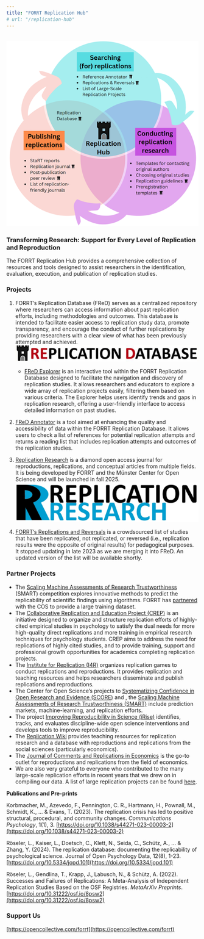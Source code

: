```yaml
---
title: "FORRT Replication Hub"
# url: "/replication-hub"
---
```


<br>

<img src="rep_hub_framework.webp" /> 

### **Transforming Research: Support for Every Level of Replication and Reproduction**

The FORRT Replication Hub provides a comprehensive collection of resources and tools designed to assist researchers in the identification, evaluation, execution, and publication of replication studies.

### **Projects**

1. FORRT’s Replication Database (FReD) serves as a centralized repository where researchers can access information about past replication efforts, including methodologies and outcomes. This database is intended to facilitate easier access to replication study data, promote transparency, and encourage the conduct of further replications by providing researchers with a clear view of what has been previously attempted and achieved.  
   <img src="fred.webp" /> 


   - [FReD Explorer](/apps/fred_explorer.html) is an interactive tool within the FORRT Replication Database designed to facilitate the navigation and discovery of replication studies. It allows researchers and educators to explore a wide array of replication projects easily, filtering them based on various criteria. The Explorer helps users identify trends and gaps in replication research, offering a user-friendly interface to access detailed information on past studies.

2. [FReD Annotator](/apps/fred_annotator.html) is a tool aimed at enhancing the quality and accessibility of data within the FORRT Replication Database. It allows users to check a list of references for potential replication attempts and returns a reading list that includes replication attempts and outcomes of the replication studies.

3. [Replication Research](http://replicationresearch.org) is a diamond open access journal for reproductions, replications, and conceptual articles from multiple fields. It is being developed by FORRT and the Münster Center for Open Science and will be launched in fall 2025\.  
   <img src="rep_research.webp" /> 

4. [FORRT’s Replications and Reversals](/reversals/) is a crowdsourced list of studies that have been replicated, not replicated, or reversed (i.e., replication results were the opposite of original results) for pedagogical purposes. It stopped updating in late 2023 as we are merging it into FReD. An updated version of the list will be available shortly.

### **Partner Projects**

* The [Scaling Machine Assessments of Research Trustworthiness](https://www.cos.io/about/news/cos-expands-score-program-efforts) (SMART) competition explores innovative methods to predict the replicability of scientific findings using algorithms. FORRT has [partnered](https://www.cos.io/blog/cos-and-forrt-partner-to-increase-discoverability-and-usability-of-replication-evidence) with the COS to provide a large training dataset.  
* The [Collaborative Replication and Education Project (CREP)](https://forrt.org/glossary/vbeta/collaborative-replication-and-educa/) is an initiative designed to organize and structure replication efforts of highly-cited empirical studies in psychology to satisfy the dual needs for more high-quality direct replications and more training in empirical research techniques for psychology students. CREP aims to address the need for replications of highly cited studies, and to provide training, support and professional growth opportunities for academics completing replication projects.  
* The [Institute for Replication (I4R)](https://forrt.org/replication-hub/i4replication.org) organizes replication games to conduct replications and reproductions. It provides replication and teaching resources and helps researchers disseminate and publish replications and reproductions.  
* The Center for Open Science’s projects to [Systematizing Confidence in Open Research and Evidence (SCORE)](https://www.cos.io/score) and , the [Scaling Machine Assessments of Research Trustworthiness (SMART)](https://www.cos.io/about/news/cos-expands-score-program-efforts)  include prediction markets, machine-learning, and replication efforts.  
* The project [Improving Reproducibility in Science (iRise)](https://camarades.shinyapps.io/dev-irise-soles/) identifies, tracks, and evaluates discipline-wide open science interventions and develops tools to improve reproducibility.  
* The [Replication Wiki](https://replication.uni-goettingen.de/wiki/index.php/Main_Page) provides teaching resources for replication research and a database with reproductions and replications from the social sciences (particularly economics).  
* The [Journal of Comments and Replications in Economics](http://jcr-econ.org) is the go-to outlet for reproductions and replications from the field of economics.
* We are also very grateful to everyone who contributed to the many large-scale replication efforts in recent years that we drew on in compiling our data. A list of large replication projects can be found [here](../replication-hub/large-scale-replication-projects/).

**Publications and Pre-prints** 

Korbmacher, M., Azevedo, F., Pennington, C. R., Hartmann, H., Pownall, M., Schmidt, K., ... & Evans, T. (2023). The replication crisis has led to positive structural, procedural, and community changes. *Communications Psychology*, 1(1), 3\. [https://doi.org/10.1038/s44271-023-00003-2](https://doi.org/10.1038/s44271-023-00003-2)

Röseler, L., Kaiser, L., Doetsch, C., Klett, N., Seida, C., Schütz, A., ... & Zhang, Y. (2024). The replication database: documenting the replicability of psychological science. Journal of Open Psychology Data, 12(8), 1-23. [https://doi.org/10.5334/jopd.101](https://doi.org/10.5334/jopd.101)

Röseler, L., Gendlina, T., Krapp, J., Labusch, N., & Schütz, A. (2022). Successes and Failures of Replications: A Meta-Analysis of Independent Replication Studies Based on the OSF Registries. *MetaArXiv Preprints*. [https://doi.org/10.31222/osf.io/8psw2](https://doi.org/10.31222/osf.io/8psw2) 

### **Support Us**

[https://opencollective.com/forrt](https://opencollective.com/forrt)


